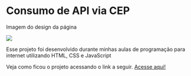 <h1> Consumo de API via CEP </h1>

<div class="container">
    <p> Imagem do design da página </p>
    <img src="https://media.discordapp.net/attachments/841727270234488882/1040772566740123668/image.png?width=772&height=468">
</div>

<p>Esse projeto foi desenvolvido durante minhas aulas de programação para internet utilizando HTML, CSS e JavaScript</p>

<p> Veja como ficou o projeto acessando o link a seguir. <a href="https://kaue-dev.github.io/consumindo-api-cep/">Acesse aqui!</a></p>

